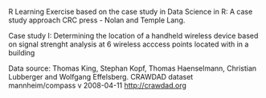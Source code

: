 R Learning Exercise based on the case study in Data Science in R: A case study approach CRC press - Nolan and Temple Lang.

Case study I:
Determining the location of a handheld wireless device based on 
signal strenght analysis at 6 wireless acccess points located with in a building

Data source: 
Thomas King, Stephan Kopf, Thomas Haenselmann, Christian Lubberger and Wolfgang Effelsberg. CRAWDAD dataset mannheim/compass v 2008-04-11 http://crawdad.org
